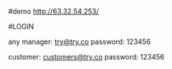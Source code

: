 
#demo http://63.32.54.253/

#LOGIN

any manager: try@try.co
password: 123456

customer: customers@try.co
password: 123456


